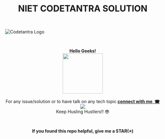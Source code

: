 <H1 align="center"> NIET CODETANTRA SOLUTION </H1>

<br>

![Codetantra Logo](https://user-images.githubusercontent.com/110342305/201940666-1012a318-063a-4173-a868-fd47eefdec06.png)
 
 

<br>

<p align="center"> <b>Hello Geeks!</b> <br> <img src="http://maothao.github.io/mao-historicizing/imgs/welcome.gif" height="130"> <br> <br> For any issue/solution or to have talk on any tech topic<b> <a href="https://www.linkedin.com/in/shivam-mishra-3a741b253/">connect with me  &nbsp;☎︎</b></a>
<img src = "https://user-images.githubusercontent.com/110342305/206525403-04861123-a787-480b-97f1-df24f3bd18a1.gif"/>
<br> Keep Husling Hustlers!! 😎  </b></p>

<br>

<p align="center"> <b> If you found this repo helpful, give me a  STAR(⭐️) </b> </p>


 
